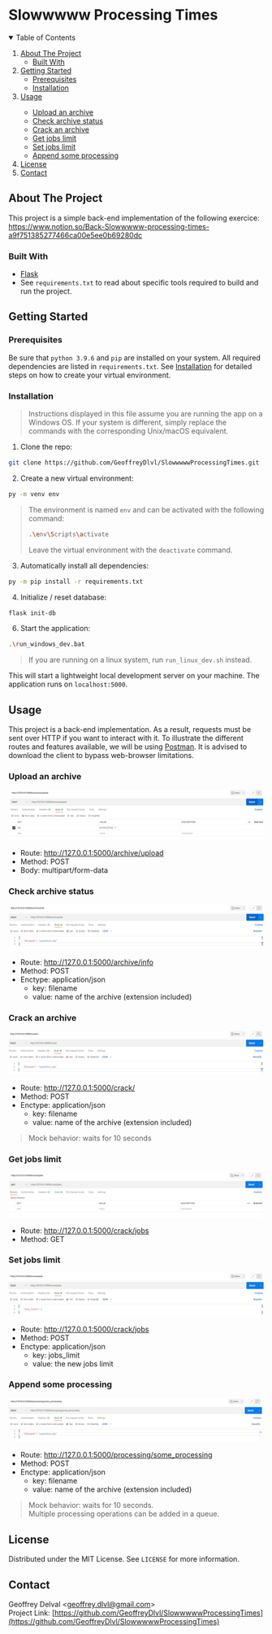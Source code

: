 # Slowwwww Processing Times

<!-- TABLE OF CONTENTS -->
<details open="open">
  <summary>Table of Contents</summary>
  <ol>
    <li>
      <a href="#about-the-project">About The Project</a>
      <ul>
        <li><a href="#built-with">Built With</a></li>
      </ul>
    </li>
    <li>
      <a href="#getting-started">Getting Started</a>
      <ul>
        <li><a href="#prerequisites">Prerequisites</a></li>
        <li><a href="#installation">Installation</a></li>
      </ul>
    </li>
    <li><a href="#usage">Usage</a></li>
      <ul>
        <li><a href="#upload-an-archive">Upload an archive</a></li>
        <li><a href="#check-archive-status">Check archive status</a></li>
        <li><a href="#crack-an-archive">Crack an archive</a></li>
        <li><a href="#get-jobs-limit">Get jobs limit</a></li>
        <li><a href="#set-jobs-limit">Set jobs limit</a></li>
        <li><a href="#append-some-processing">Append some processing</a></li>
      </ul>
    <li><a href="#license">License</a></li>
    <li><a href="#contact">Contact</a></li>
  </ol>
</details>

## About The Project
This project is a simple back-end implementation of the following exercice: https://www.notion.so/Back-Slowwwww-processing-times-a9f751385277466ca00e5ee0b69280dc
### Built With
* [Flask](https://flask.palletsprojects.com/en/2.0.x/)
* See `requirements.txt` to read about specific tools required to build and run the project.

## Getting Started
### Prerequisites
Be sure that `python 3.9.6` and `pip` are installed on your system.
All required dependencies are listed in `requirements.txt`. See <a href="#installation">Installation</a> for detailed steps on how to create your virtual environment. 

### Installation
> Instructions displayed in this file assume you are running the app on a Windows OS. If your system is different, simply replace the commands with the corresponding Unix/macOS equivalent.
1. Clone the repo:
  ```sh
  git clone https://github.com/GeoffreyDlvl/SlowwwwwProcessingTimes.git
  ```
2. Create a new virtual environment:
  ```sh
  py -m venv env
  ```
  > The environment is named `env` and can be activated with the following command:
  > ```sh
  > .\env\Scripts\activate
  > ```
  > Leave the virtual environment with the `deactivate` command.
3. Automatically install all dependencies:
  ```sh
  py -m pip install -r requirements.txt
  ```
4. Initialize / reset database:
  ```sh
  flask init-db
  ```
6. Start the application:
  ```sh
  .\run_windows_dev.bat 
  ```
  > If you are running on a linux system, run `run_linux_dev.sh` instead.

  This will start a lightweight local development server on your machine. The application runs on `localhost:5000`. 

## Usage
This project is a back-end implementation. As a result, requests must be sent over HTTP if you want to interact with it.
To illustrate the different routes and features available, we will be using [Postman](https://www.postman.com/). It is advised to download the client to bypass web-browser limitations.

### Upload an archive
![Upload_archive](/docs/upload-archive.png?raw=true)
* Route: http://127.0.0.1:5000/archive/upload
* Method: POST
* Body: multipart/form-data

### Check archive status
![Info_archive](/docs/info-archive.png?raw=true)
* Route: http://127.0.0.1:5000/archive/info
* Method: POST
* Enctype: application/json
  * key: filename
  * value: name of the archive (extension included)

### Crack an archive
![Crack_archive](/docs/crack-archive.png?raw=true)
* Route: http://127.0.0.1:5000/crack/
* Method: POST
* Enctype: application/json
  * key: filename
  * value: name of the archive (extension included)
> Mock behavior: waits for 10 seconds

### Get jobs limit
![Get_jobs_limit](/docs/get-jobs-limit.png?raw=true)
* Route: http://127.0.0.1:5000/crack/jobs
* Method: GET

### Set jobs limit
![Set_jobs_limit](/docs/set-jobs-limit.png?raw=true)
* Route: http://127.0.0.1:5000/crack/jobs
* Method: POST
* Enctype: application/json
  * key: jobs_limit
  * value: the new jobs limit

### Append some processing
![Some_processing](/docs/some-processing.png?raw=true)
* Route: http://127.0.0.1:5000/processing/some_processing
* Method: POST
* Enctype: application/json
  * key: filename
  * value: name of the archive (extension included)
> Mock behavior: waits for 10 seconds. \
> Multiple processing operations can be added in a queue.

## License
Distributed under the MIT License. See `LICENSE` for more information.

## Contact
Geoffrey Delval \<geoffrey.dlvl@gmail.com\> \
Project Link: [https://github.com/GeoffreyDlvl/SlowwwwwProcessingTimes](https://github.com/GeoffreyDlvl/SlowwwwwProcessingTimes)
